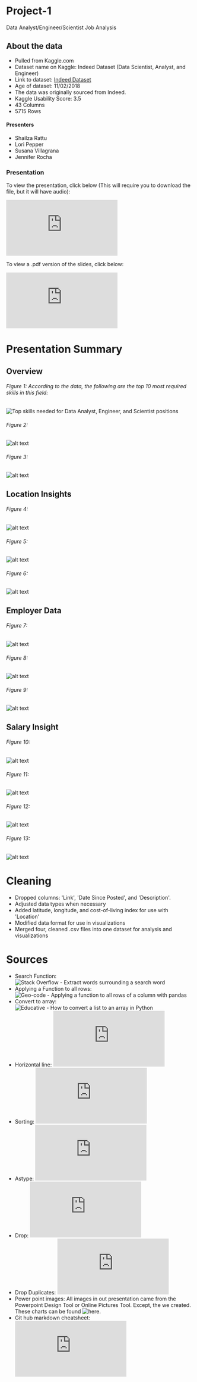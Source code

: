 # Project-1
Data Analyst/Engineer/Scientist Job Analysis

## About the data
* Pulled from Kaggle.com
* Dataset name on Kaggle: Indeed Dataset (Data Scientist, Analyst, and Engineer)
* Link to dataset: [Indeed Dataset](https://www.kaggle.com/elroyggj/indeed-dataset-data-scientistanalystengineer?select=indeed_job_dataset.csv)
* Age of dataset: 11/02/2018
* The data was originally sourced from Indeed.
* Kaggle Usability Score: 3.5
* 43 Columns
* 5715 Rows

#### Presenters
* Shailza Rattu
* Lori Pepper
* Susana Villagrana
* Jennifer Rocha

### Presentation
To view the presentation, click below (This will require you to download the file, but it will have audio):

   ![Data Analyst Job Market](https://github.com/jennifermarie6sl/Project-1/blob/e5fed65a16d19056c854859958325d39fc344a75/Presentation/FINAL_Project%201_Indeed%20Data%20Analysis.ppsx "Data Analyst Job Market")
   
 To view a .pdf version of the slides, click below:
 
   ![Data Analyst Job Market.pdf](https://github.com/jennifermarie6sl/Project-1/blob/92b7ad80f14b48936a3f46913bbbb8e07a38e4c8/Presentation/FINAL_Project%201_Indeed%20Data%20Analysis.pdf)
   
# Presentation Summary   
##  Overview
  
 ###### Figure 1: According to the data, the following are the top 10 most required skills in this field:
![Top skills needed for Data Analyst, Engineer, and Scientist positions](https://github.com/jennifermarie6sl/Project-1/blob/ed5a47a655b497b329e1e2adb06faf46f621032b/Presentation_Charts/Top_Skills.png)

###### Figure 2:
![alt text](https://github.com/jennifermarie6sl/Project-1/blob/ed5a47a655b497b329e1e2adb06faf46f621032b/Presentation_Charts/Top_Industries.png)

###### Figure 3:
![alt text](https://github.com/jennifermarie6sl/Project-1/blob/ed5a47a655b497b329e1e2adb06faf46f621032b/Presentation_Charts/Top_States.png)

## Location Insights

###### Figure 4:
![alt text](https://github.com/jennifermarie6sl/Project-1/blob/ed5a47a655b497b329e1e2adb06faf46f621032b/Presentation_Charts/Higher_paying_jobs_heatmap.png)

###### Figure 5:
![alt text](https://github.com/jennifermarie6sl/Project-1/blob/ed5a47a655b497b329e1e2adb06faf46f621032b/Presentation_Charts/Cost_of_living.png)

###### Figure 6:
![alt text](https://github.com/jennifermarie6sl/Project-1/blob/ed5a47a655b497b329e1e2adb06faf46f621032b/Presentation_Charts/Unique%20_skills_state.png)

## Employer Data

###### Figure 7:
![alt text](https://github.com/jennifermarie6sl/Project-1/blob/ed5a47a655b497b329e1e2adb06faf46f621032b/Presentation_Charts/Company_Rating_by_Job_Types.png)

###### Figure 8:
![alt text](https://github.com/jennifermarie6sl/Project-1/blob/ed5a47a655b497b329e1e2adb06faf46f621032b/Presentation_Charts/Company_Rating_by_State.png)

###### Figure 9:
![alt text](https://github.com/jennifermarie6sl/Project-1/blob/ed5a47a655b497b329e1e2adb06faf46f621032b/Presentation_Charts/Company_Rating_by_Industry_Type.png)


## Salary Insight

###### Figure 10:
![alt text](https://github.com/jennifermarie6sl/Project-1/blob/ed5a47a655b497b329e1e2adb06faf46f621032b/Presentation_Charts/No_skill_salary_range.png)

###### Figure 11:
![alt text](https://github.com/jennifermarie6sl/Project-1/blob/ed5a47a655b497b329e1e2adb06faf46f621032b/Presentation_Charts/No_skills_by_Job_Postings.png)

###### Figure 12:
![alt text](https://github.com/jennifermarie6sl/Project-1/blob/ed5a47a655b497b329e1e2adb06faf46f621032b/Presentation_Charts/No_skills_by_salary_bracket.png)

###### Figure 13:
![alt text](https://github.com/jennifermarie6sl/Project-1/blob/ed5a47a655b497b329e1e2adb06faf46f621032b/Presentation_Charts/Salary_by_company_revenue.png)

# Cleaning
* Dropped columns: 'Link', 'Date Since Posted', and 'Description'.
* Adjusted data types when necessary
* Added latitude, longitude, and cost-of-living index for use with 'Location'
* Modified data format for use in visualizations
* Merged four, cleaned .csv files into one dataset for analysis and visualizations

# Sources
* Search Function: ![Stack Overflow - Extract words surrounding a search word](https://stackoverflow.com/questions/17645701/extract-words-surrounding-a-search-word)
* Applying a Function to all rows: ![Geo-code - Applying a function to all rows of a column with pandas](http://chris35wills.github.io/apply_func_pandas/)
* Convert to array: ![Educative - How to convert a list to an array in Python](https://www.educative.io/edpresso/how-to-convert-a-list-to-an-array-in-python)
* Horizontal line: ![Matplotlib - Adding a horizontal line](https://matplotlib.org/stable/api/_as_gen/matplotlib.axes.Axes.axhline.html)
* Sorting: ![Pandas - sort_values](https://pandas.pydata.org/pandas-docs/stable/reference/api/pandas.Series.sort_values.html)
* Astype: ![Pandas - astype](https://pandas.pydata.org/docs/reference/api/pandas.DataFrame.astype.html?highlight=astype)
* Drop: ![Pandas - drop](https://pandas.pydata.org/docs/reference/api/pandas.DataFrame.drop.html?highlight=drop#pandas.DataFrame.drop)
* Drop Duplicates: ![Pandas - drop_duplicates](https://pandas.pydata.org/docs/reference/api/pandas.DataFrame.drop_duplicates.html#pandas.DataFrame.drop_duplicates)
* Power point images: All images in out presentation came from the Powerpoint Design Tool or Online Pictures Tool. Except, the we created. These charts can be found ![here.](https://github.com/jennifermarie6sl/Project-1/tree/main/Presentation_Charts)
* Git hub markdown cheatsheet: ![Markdown Cheatsheet](https://github.com/tchapi/markdown-cheatsheet/blob/master/README.md)
